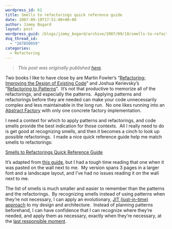 ```yaml
---
wordpress_id: 61
title: Smells to refactorings quick reference guide
date: 2007-09-10T17:51:00+00:00
author: Jimmy Bogard
layout: post
wordpress_guid: /blogs/jimmy_bogard/archive/2007/09/10/smells-to-refactorings-quick-reference-guide.aspx
dsq_thread_id:
  - "267850059"
categories:
  - Refactoring
---
```

> _This post was originally published [here](http://grabbagoft.blogspot.com/2007/09/smells-to-refactorings-quick-reference.html)._

Two&nbsp;books I like to have close by are Martin Fowler&#8217;s &#8220;[Refactoring: Improving the Design of Existing Code](http://www.amazon.com/Refactoring-Improving-Design-Existing-Code/dp/0201485672)&#8221; and Joshua Kerievsky&#8217;s &#8220;[Refactoring to Patterns](http://www.amazon.com/Refactoring-Patterns-Addison-Wesley-Signature-Kerievsky/dp/0321213351)&#8220;.&nbsp; It&#8217;s not that productive to memorize all of the refactorings, and especially the patterns.&nbsp; Applying patterns and refactorings before they are needed can make your code unnecessarily complex and less&nbsp;maintainable in the long run.&nbsp; No one likes running into an [Abstract Factory](http://www.dofactory.com/Patterns/PatternAbstract.aspx)&nbsp;with only one concrete factory implementation.&nbsp;

I need a context for which to apply patterns and refactorings, and code smells provide the best indication for those contexts.&nbsp; All I really need to do is get good at recognizing smells, and then it becomes a cinch to look up possible refactorings.&nbsp;&nbsp;I made&nbsp;a nice quick reference guide&nbsp;help me match smells&nbsp;to refactorings:

[Smells to Refactorings Quick Reference Guide](http://s3.amazonaws.com/grabbagoftimg/Smells%20to%20Refactorings.pdf)

It&#8217;s adapted from [this guide](http://industriallogic.com/papers/smellstorefactorings.pdf), but I had a tough time reading that one when it was pasted on the wall next to me.&nbsp; My version spans 3 pages in a larger font&nbsp;and&nbsp;a landscape layout, and I&#8217;ve had no issues reading it on the wall next to me.

The list of smells is much smaller and easier to remember than the patterns and the refactorings.&nbsp; By recognizing smells instead of using patterns when they&#8217;re not necessary, I can apply an evolutionary, [JIT (just-in-time) approach](http://www.agilemodeling.com/essays/amdd.htm) to my design and architecture.&nbsp; Instead of planning patterns beforehand, I can have confidence that I can recognize where they&#8217;re needed, and apply them as necessary, exactly when they&#8217;re necessary, at the [last responsible moment](http://codebetter.com/blogs/jeremy.miller/archive/2006/01/18/136648.aspx).